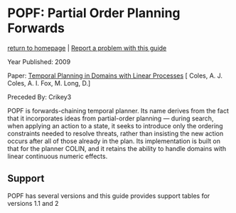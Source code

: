 # POPF: Partial Order Planning Forwards
[return to homepage](../../../readme.md) | [Report a problem with this guide](https://github.com/nergmada/pddl-reference/issues/new/choose)


Year Published: 2009

Paper: [Temporal Planning in Domains with Linear Processes](https://www.ijcai.org/Proceedings/09/Papers/279.pdf) [ Coles, A. J. Coles, A. I. Fox, M. Long, D.]

Preceded By: Crikey3

POPF is forwards-chaining temporal planner. Its name derives from the fact that it incorporates ideas from partial-order planning — during search, when applying an action to a state, it seeks to introduce only the ordering constraints needed to resolve threats, rather than insisting the new action occurs after all of those already in the plan. Its implementation is built on that for the planner COLIN, and it retains the ability to handle domains with linear continuous numeric effects.

## Support

POPF has several versions and this guide provides support tables for versions 1.1 and 2